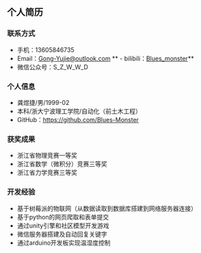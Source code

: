 
## 个人简历
### 联系方式
 - 手机：13605846735
 - Email：Gong-Yujie@outlook.com
** - bilibili：<a href="https://space.bilibili.com/364930101">Blues_monster</a>**
 - 微信公众号：S_Z_W_W_D

### 个人信息
 - 龚煜捷/男/1999-02
 - 本科/浙大宁波理工学院/自动化（前土木工程）
 - GitHub：https://github.com/Blues-Monster

### 获奖成果
 - 浙江省物理竞赛一等奖
 - 浙江省数学（微积分）竞赛三等奖
 - 浙江省力学竞赛三等奖

### 开发经验
 - 基于树莓派的物联网（从数据读取到数据库搭建到网络服务器连接）
 - 基于python的网页爬取和表单提交
 - 通过unity引擎和社区模型开发游戏
 - 微信服务器搭建及自动回复关键字
 - 通过arduino开发板实现温湿度控制
